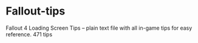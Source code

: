# Fallout-tips
Fallout 4 Loading Screen Tips – plain text file with all in-game tips for easy reference. 471 tips
